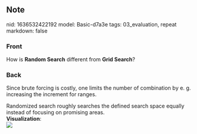 ## Note
nid: 1636532422192
model: Basic-d7a3e
tags: 03_evaluation, repeat
markdown: false

### Front
How is <b>Random Search</b> different from <b>Grid Search</b>?

### Back
Since brute forcing is costly, one limits the number of combination
by e. g. increasing the increment for ranges.
<div>
  Randomized search roughly searches the defined search space
  equally instead of focusing on promising areas.
</div>
<div>
  <b>Visualization</b>:
</div>
<div><img src=
paste-4160fc0a8a0ac5c0e7512a80bb21b0ea33dd159e.jpg></div>
